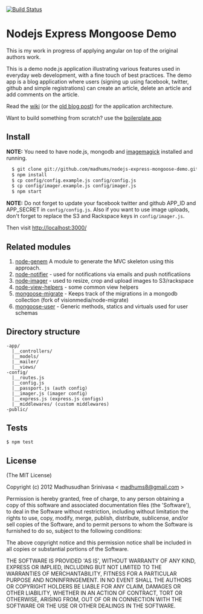 [![Build Status](https://travis-ci.org/madhums/nodejs-express-mongoose-demo.png)](https://travis-ci.org/madhums/nodejs-express-mongoose-demo)

# Nodejs Express Mongoose Demo
This is my work in progress of applying angular on top of the original authors work.

This is a demo node.js application illustrating various features used in everyday web development, with a fine touch of best practices. The demo app is a blog application where users (signing up using facebook, twitter, github and simple registrations) can create an article, delete an article and add comments on the article.

Read the [wiki](https://github.com/madhums/node-express-mongoose/wiki) (or the [old blog post](http://madhums.me/2012/07/19/breaking-down-app-js-file-nodejs-express-mongoose/)) for the application architecture.

Want to build something from scratch? use the [boilerplate app](https://github.com/madhums/node-express-mongoose)

## Install

**NOTE:** You need to have node.js, mongodb and [imagemagick](http://www.imagemagick.org/script/index.php) installed and running.

```sh
  $ git clone git://github.com/madhums/nodejs-express-mongoose-demo.git
  $ npm install
  $ cp config/config.example.js config/config.js
  $ cp config/imager.example.js config/imager.js
  $ npm start
```

**NOTE:** Do not forget to update your facebook twitter and github APP_ID and APP_SECRET in `config/config.js`. Also if you want to use image uploads, don't forget to replace the S3 and Rackspace keys in `config/imager.js`.

Then visit [http://localhost:3000/](http://localhost:3000/)

## Related modules

1. [node-genem](https://github.com/madhums/node-genem) A module to generate the MVC skeleton using this approach.
2. [node-notifier](http://github.com/madhums/node-notifier) - used for notifications via emails and push notificatiions
3. [node-imager](http://github.com/madhums/node-imager) - used to resize, crop and upload images to S3/rackspace
4. [node-view-helpers](http://github.com/madhums/node-view-helpers) - some common view helpers
5. [mongoose-migrate](https://github.com/madhums/mongoose-migrate#readme) - Keeps track of the migrations in a mongodb collection (fork of visionmedia/node-migrate)
6. [mongoose-user](http://github.com/madhums/mongoose-user) - Generic methods, statics and virtuals used for user schemas

## Directory structure
```
-app/
  |__controllers/
  |__models/
  |__mailer/
  |__views/
-config/
  |__routes.js
  |__config.js
  |__passport.js (auth config)
  |__imager.js (imager config)
  |__express.js (express.js configs)
  |__middlewares/ (custom middlewares)
-public/
```

## Tests

```sh
$ npm test
```

## License
(The MIT License)

Copyright (c) 2012 Madhusudhan Srinivasa < [madhums8@gmail.com](mailto:madhums8@gmail.com) >

Permission is hereby granted, free of charge, to any person obtaining a copy of this software and associated documentation files (the 'Software'), to deal in the Software without restriction, including without limitation the rights to use, copy, modify, merge, publish, distribute, sublicense, and/or sell copies of the Software, and to permit persons to whom the Software is furnished to do so, subject to the following conditions:

The above copyright notice and this permission notice shall be included in all copies or substantial portions of the Software.

THE SOFTWARE IS PROVIDED 'AS IS', WITHOUT WARRANTY OF ANY KIND, EXPRESS OR IMPLIED, INCLUDING BUT NOT LIMITED TO THE WARRANTIES OF MERCHANTABILITY, FITNESS FOR A PARTICULAR PURPOSE AND NONINFRINGEMENT. IN NO EVENT SHALL THE AUTHORS OR COPYRIGHT HOLDERS BE LIABLE FOR ANY CLAIM, DAMAGES OR OTHER LIABILITY, WHETHER IN AN ACTION OF CONTRACT, TORT OR OTHERWISE, ARISING FROM, OUT OF OR IN CONNECTION WITH THE SOFTWARE OR THE USE OR OTHER DEALINGS IN THE SOFTWARE.
